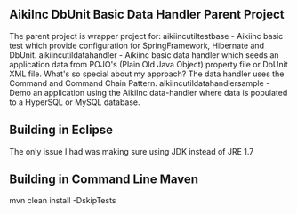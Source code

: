 

AikiInc DbUnit Basic Data Handler Parent Project
-----------------------------------------------------
The parent project is wrapper project for:
aikiincutiltestbase - Aikiinc basic test which provide configuration for SpringFramework, Hibernate and DbUnit.
aikiincutildatahandler - Aikiinc basic data handler which seeds an application data from POJO's (Plain Old Java Object) property file or DbUnit XML file.
                         What's so special about my approach? The data handler uses the Command and Command Chain Pattern.
aikiincutildatahandlersample - Demo an application using the AikiInc data-handler where data is populated to a HyperSQL or MySQL database.


Building in Eclipse
-----------------------------------------------
The only issue I had was making sure using JDK instead of JRE 1.7


Building in Command Line Maven
-----------------------------------------------
mvn clean install -DskipTests
